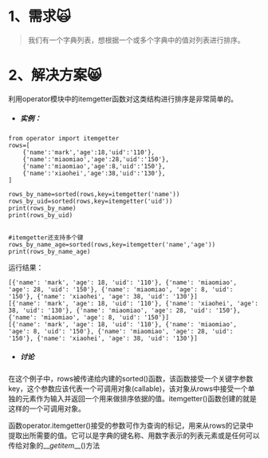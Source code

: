 # 1、需求🙀

> 我们有一个字典列表，想根据一个或多个字典中的值对列表进行排序。

# 2、解决方案😸

利用operator模块中的itemgetter函数对这类结构进行排序是非常简单的。

* ##### 实例：

```
from operator import itemgetter
rows=[
    {'name':'mark','age':18,'uid':'110'},
    {'name':'miaomiao','age':28,'uid':'150'},
    {'name':'miaomiao','age':8,'uid':'150'},
    {'name':'xiaohei','age':38,'uid':'130'},
]

rows_by_name=sorted(rows,key=itemgetter('name'))
rows_by_uid=sorted(rows,key=itemgetter('uid'))
print(rows_by_name)
print(rows_by_uid)


#itemgetter还支持多个键
rows_by_name_age=sorted(rows,key=itemgetter('name','age'))
print(rows_by_name_age)
```

运行结果：

```
[{'name': 'mark', 'age': 18, 'uid': '110'}, {'name': 'miaomiao', 'age': 28, 'uid': '150'}, {'name': 'miaomiao', 'age': 8, 'uid': '150'}, {'name': 'xiaohei', 'age': 38, 'uid': '130'}]
[{'name': 'mark', 'age': 18, 'uid': '110'}, {'name': 'xiaohei', 'age': 38, 'uid': '130'}, {'name': 'miaomiao', 'age': 28, 'uid': '150'}, {'name': 'miaomiao', 'age': 8, 'uid': '150'}]
[{'name': 'mark', 'age': 18, 'uid': '110'}, {'name': 'miaomiao', 'age': 8, 'uid': '150'}, {'name': 'miaomiao', 'age': 28, 'uid': '150'}, {'name': 'xiaohei', 'age': 38, 'uid': '130'}]
```

* ##### 讨论

在这个例子中，rows被传递给内建的sorted\(\)函数，该函数接受一个关键字参数key，这个参数应该代表一个可调用对象\(callable\)，该对象从rows中接受一个单独的元素作为输入并返回一个用来做排序依据的值。itemgetter\(\)函数创建的就是这样的一个可调用对象。

函数operator.itemgetter\(\)接受的参数可作为查询的标记，用来从rows的记录中提取出所需要的值。它可以是字典的键名称、用数字表示的列表元素或是任何可以传给对象的\_\__getitem_\_\_\(\)方法

